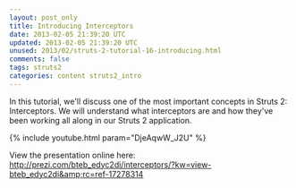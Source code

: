 ```yaml
---           
layout: post_only
title: Introducing Interceptors
date: 2013-02-05 21:39:20 UTC
updated: 2013-02-05 21:39:20 UTC
unused: 2013/02/struts-2-tutorial-16-introducing.html
comments: false
tags: struts2
categories: content struts2_intro
---
```


In this tutorial, we'll discuss one of the most important concepts in Struts 2: Interceptors. We will understand what interceptors are and how they've been working all along in our Struts 2 application.

{% include youtube.html param="DjeAqwW_J2U" %} 

View the presentation online here: <a href="http://prezi.com/bteb_edyc2di/interceptors/?kw=view-bteb_edyc2di&amp;rc=ref-17278314">http://prezi.com/bteb_edyc2di/interceptors/?kw=view-bteb_edyc2di&amp;rc=ref-17278314</a>

<!-- <iframe frameborder="0" height="750" marginheight="0" marginwidth="0" src="https://docs.google.com/forms/d/1WGsRQeuX8KRKpA7EyGPb-T5aSLmIKi1DbGzkCCd3sq8/viewform?embedded=true" width="760">Loading...</iframe> -->